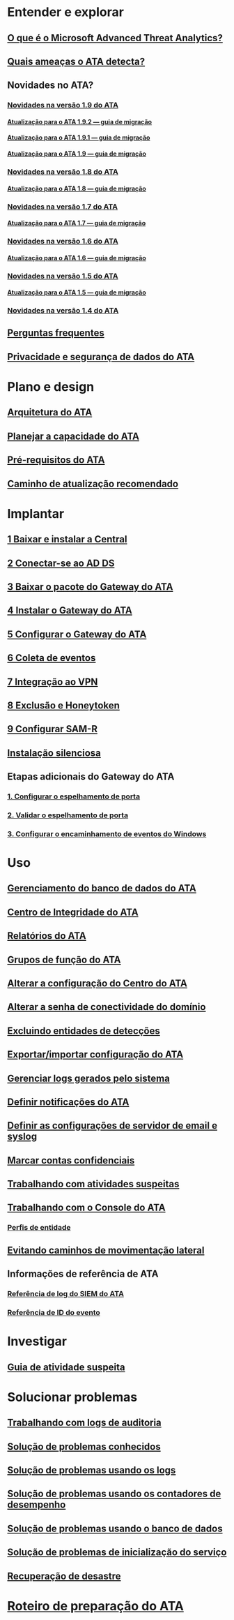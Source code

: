 # Entender e explorar
## [O que é o Microsoft Advanced Threat Analytics?](what-is-ata.md)
## [Quais ameaças o ATA detecta?](ata-threats.md)
## Novidades no ATA?
### [Novidades na versão 1.9 do ATA](whats-new-version-1.9.md)
#### [Atualização para o ATA 1.9.2 — guia de migração](ata-update-1.9.2-migration-guide.md)
#### [Atualização para o ATA 1.9.1 — guia de migração](ata-update-1.9.1-migration-guide.md)
#### [Atualização para o ATA 1.9 — guia de migração](ata-update-1.9-migration-guide.md)
### [Novidades na versão 1.8 do ATA](whats-new-version-1.8.md)
#### [Atualização para o ATA 1.8 — guia de migração](ata-update-1.8-migration-guide.md)
### [Novidades na versão 1.7 do ATA](whats-new-version-1.7.md)
#### [Atualização para o ATA 1.7 — guia de migração](ata-update-1.7-migration-guide.md)
### [Novidades na versão 1.6 do ATA](whats-new-version-1.6.md)
#### [Atualização para o ATA 1.6 — guia de migração](ata-update-1.6-migration-guide.md)
### [Novidades na versão 1.5 do ATA](whats-new-version-1.5.md)
#### [Atualização para o ATA 1.5 — guia de migração](ata-update-1.5-migration-guide.md)
### [Novidades na versão 1.4 do ATA](whats-new-version-1.4.md)
## [Perguntas frequentes](ata-technical-faq.md)
## [Privacidade e segurança de dados do ATA](ata-privacy-compliance.md)
# Plano e design
## [Arquitetura do ATA](ata-architecture.md)
## [Planejar a capacidade do ATA](ata-capacity-planning.md)
## [Pré-requisitos do ATA](ata-prerequisites.md)
## [Caminho de atualização recomendado](upgrade-path.md)
# Implantar
## [1 Baixar e instalar a Central](install-ata-step1.md)
## [2 Conectar-se ao AD DS](install-ata-step2.md)
## [3 Baixar o pacote do Gateway do ATA](install-ata-step3.md)
## [4 Instalar o Gateway do ATA](install-ata-step4.md)
## [5 Configurar o Gateway do ATA](install-ata-step5.md)
## [6 Coleta de eventos](install-ata-step6.md)
## [7 Integração ao VPN](vpn-integration-install-step.md)
## [8 Exclusão e Honeytoken](install-ata-step7.md)
## [9 Configurar SAM-R](install-ata-step9-samr.md)
## [Instalação silenciosa](ata-silent-installation.md)
## Etapas adicionais do Gateway do ATA
### [1. Configurar o espelhamento de porta](configure-port-mirroring.md)
### [2. Validar o espelhamento de porta](validate-port-mirroring.md)
### [3. Configurar o encaminhamento de eventos do Windows](configure-event-collection.md)
# Uso
## [Gerenciamento do banco de dados do ATA](ata-database-management.md)
## [Centro de Integridade do ATA](ata-health-center.md)
## [Relatórios do ATA](reports.md)
## [Grupos de função do ATA](ata-role-groups.md)
## [Alterar a configuração do Centro do ATA](modifying-ata-center-configuration.md)
## [Alterar a senha de conectividade do domínio](modifying-ata-config-dcpassword.md)
## [Excluindo entidades de detecções](excluding-entities-from-detections.md)
## [Exportar/importar configuração do ATA](ata-configuration-file.md)
## [Gerenciar logs gerados pelo sistema](manage-telemetry-settings.md)
## [Definir notificações do ATA](setting-ata-alerts.md)
## [Definir as configurações de servidor de email e syslog](setting-syslog-email-server-settings.md)
## [Marcar contas confidenciais](tag-sensitive-accounts.md)
## [Trabalhando com atividades suspeitas](working-with-suspicious-activities.md)
## [Trabalhando com o Console do ATA](working-with-ata-console.md)
### [Perfis de entidade](entity-profiles.md)
## [Evitando caminhos de movimentação lateral](use-case-lateral-movement-path.md)
## Informações de referência de ATA
### [Referência de log do SIEM do ATA](cef-format-sa.md)
### [Referência de ID do evento](event-id-reference.md)
# Investigar
## [Guia de atividade suspeita](suspicious-activity-guide.md)
# Solucionar problemas
## [Trabalhando com logs de auditoria](troubleshoot-audit.md)
## [Solução de problemas conhecidos](troubleshooting-ata-known-errors.md)
## [Solução de problemas usando os logs](troubleshooting-ata-using-logs.md)
## [Solução de problemas usando os contadores de desempenho](troubleshooting-ata-using-perf-counters.md)
## [Solução de problemas usando o banco de dados](troubleshooting-ata-using-ata-database.md)
## [Solução de problemas de inicialização do serviço](troubleshooting-service-startup.md)
## [Recuperação de desastre](disaster-recovery.md)
# [Roteiro de preparação do ATA](ata-resources.md)